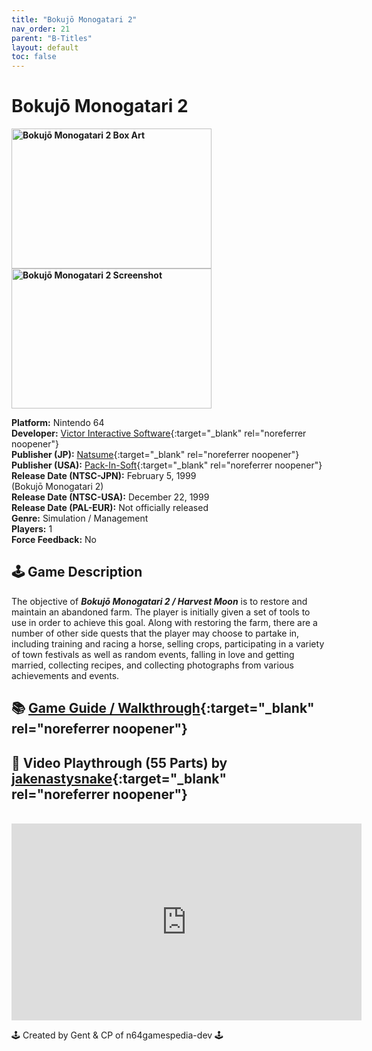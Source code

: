 ```yaml
---
title: "Bokujō Monogatari 2"
nav_order: 21
parent: "B-Titles"
layout: default
toc: false
---
```


# Bokujō Monogatari 2
<b>
<img src="https://images.launchbox-app.com/1904f628-2152-4f75-ae80-89bb73c9c473.jpg" alt="Bokujō Monogatari 2 Box Art" style="object-fit:cover;width:320px;height:224px"/>
<img src="https://images.launchbox-app.com/8abe1b90-2024-4331-addf-fd943f4bd01e.png" alt="Bokujō Monogatari 2 Screenshot" style="object-fit:cover;width:320px;height:224px"/>
</b>

**Platform:** Nintendo 64  
**Developer:** [Victor Interactive Software](https://en.wikipedia.org/wiki/Victor_Interactive_Software){:target="_blank" rel="noreferrer noopener"}  
**Publisher (JP):** [Natsume](https://en.wikipedia.org/wiki/Natsume_(company)){:target="_blank" rel="noreferrer noopener"}  
**Publisher (USA):** [Pack-In-Soft](https://en.wikipedia.org/wiki/Victor_Interactive_Software){:target="_blank" rel="noreferrer noopener"}  
**Release Date (NTSC-JPN):** February 5, 1999  
(Bokujō Monogatari 2)  
**Release Date (NTSC-USA):** December 22, 1999  
**Release Date (PAL-EUR):** Not officially released  
**Genre:** Simulation / Management  
**Players:** 1  
**Force Feedback:** No  

## 🕹️ Game Description
The objective of <em><strong>Bokujō Monogatari 2 / Harvest Moon</strong></em> is to restore and maintain an abandoned farm. The player is initially given a set of tools to use in order to achieve this goal. Along with restoring the farm, there are a number of other side quests that the player may choose to partake in, including training and racing a horse, selling crops, participating in a variety of town festivals as well as random events, falling in love and getting married, collecting recipes, and collecting photographs from various achievements and events.

## 📚 [Game Guide / Walkthrough](https://gamefaqs.gamespot.com/n64/197528-harvest-moon-64/faqs/41454){:target="_blank" rel="noreferrer noopener"}

## 🎥 Video Playthrough (55 Parts) by [jakenastysnake](https://www.youtube.com/channel/UCgQm6y1XUvK4rtKSg9XXWHw){:target="_blank" rel="noreferrer noopener"}  
<br />
<iframe width="560" height="315" src="https://www.youtube.com/embed/videoseries?list=PLrRkpO95kxeBBatRlxk7iOXzdSUA-9717" title="Bokujō Monogatari 2 – Full Playthrough by jakenastysnake" frameborder="0" allowfullscreen></iframe>

🕹️ Created by Gent & CP of n64gamespedia-dev 🕹️

<!-- Vault Format: n64gamespedia-dev -->
<!-- Protocol Source: _vault-specs/format-protocol.md -->
